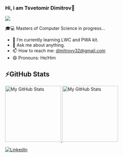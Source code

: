 ### Hi, i am Tsvetomir Dimitrov👋
![](https://api.visitorbadge.io/api/VisitorHit?user=TsvetDimitrov)


🎓💻 Masters of Computer Science in progress...


- 🌱 I’m currently learning LWC and PWA kit.
- 💬 Ask me about anything.
- 📫 How to reach me: dimitrovv32@gmail.com
- 😄 Pronouns: He/Him


## ⚡GitHub Stats

<a href="https://github.com/TsvetDimitrov">
  <img height="180em" alt="My GitHub Stats" src="https://github-readme-stats.vercel.app/api?username=TsvetDimitrov&bg_color=00000000&text_color=3498db&hide_border=true&count_private=true&include_all_commits=true" />
  <img height="180em" alt="My GitHub Stats" src="https://github-readme-stats.vercel.app/api/top-langs/?username=TsvetDimitrov&langs_count=6&layout=compact&bg_color=00000000&text_color=3498db&hide_border=true&count_private=true&include_all_commits=true&hide=smalltalk,shell,html,scss,css" />
</a>

[![LinkedIn](https://img.shields.io/badge/-LinkedIn-0e76a8?style=flat-square&logo=Linkedin&logoColor=white)](https://www.linkedin.com/in/tsvetomir-dimitrov-9382b1176/) 
